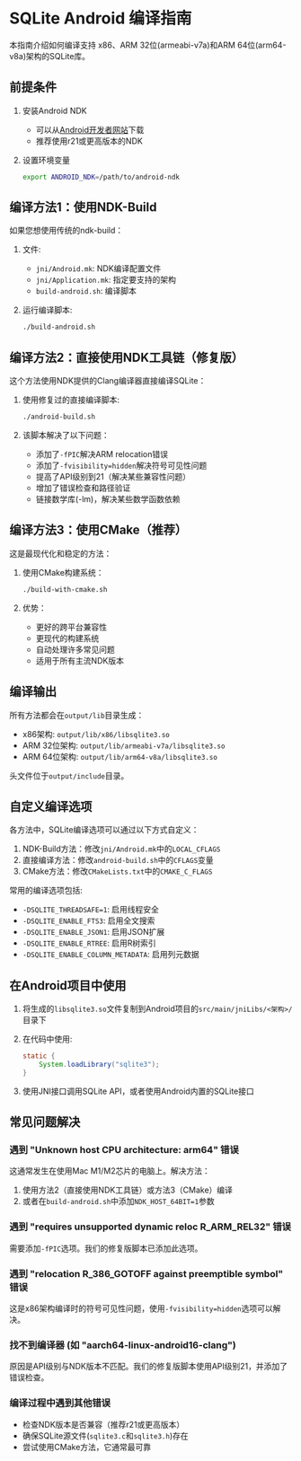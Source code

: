 # SQLite Android 编译指南

本指南介绍如何编译支持 x86、ARM 32位(armeabi-v7a)和ARM 64位(arm64-v8a)架构的SQLite库。

## 前提条件

1. 安装Android NDK
   - 可以从[Android开发者网站](https://developer.android.com/ndk/downloads)下载
   - 推荐使用r21或更高版本的NDK

2. 设置环境变量
   ```bash
   export ANDROID_NDK=/path/to/android-ndk
   ```

## 编译方法1：使用NDK-Build

如果您想使用传统的ndk-build：

1. 文件:
   - `jni/Android.mk`: NDK编译配置文件
   - `jni/Application.mk`: 指定要支持的架构
   - `build-android.sh`: 编译脚本

2. 运行编译脚本:
   ```bash
   ./build-android.sh
   ```

## 编译方法2：直接使用NDK工具链（修复版）

这个方法使用NDK提供的Clang编译器直接编译SQLite：

1. 使用修复过的直接编译脚本:
   ```bash
   ./android-build.sh
   ```

2. 该脚本解决了以下问题：
   - 添加了`-fPIC`解决ARM relocation错误
   - 添加了`-fvisibility=hidden`解决符号可见性问题
   - 提高了API级别到21（解决某些兼容性问题）
   - 增加了错误检查和路径验证
   - 链接数学库(-lm)，解决某些数学函数依赖

## 编译方法3：使用CMake（推荐）

这是最现代化和稳定的方法：

1. 使用CMake构建系统：
   ```bash
   ./build-with-cmake.sh
   ```

2. 优势：
   - 更好的跨平台兼容性
   - 更现代的构建系统
   - 自动处理许多常见问题
   - 适用于所有主流NDK版本

## 编译输出

所有方法都会在`output/lib`目录生成：
- x86架构: `output/lib/x86/libsqlite3.so`
- ARM 32位架构: `output/lib/armeabi-v7a/libsqlite3.so`
- ARM 64位架构: `output/lib/arm64-v8a/libsqlite3.so`

头文件位于`output/include`目录。

## 自定义编译选项

各方法中，SQLite编译选项可以通过以下方式自定义：

1. NDK-Build方法：修改`jni/Android.mk`中的`LOCAL_CFLAGS`
2. 直接编译方法：修改`android-build.sh`中的`CFLAGS`变量
3. CMake方法：修改`CMakeLists.txt`中的`CMAKE_C_FLAGS`

常用的编译选项包括:
- `-DSQLITE_THREADSAFE=1`: 启用线程安全
- `-DSQLITE_ENABLE_FTS3`: 启用全文搜索
- `-DSQLITE_ENABLE_JSON1`: 启用JSON扩展
- `-DSQLITE_ENABLE_RTREE`: 启用R树索引
- `-DSQLITE_ENABLE_COLUMN_METADATA`: 启用列元数据

## 在Android项目中使用

1. 将生成的`libsqlite3.so`文件复制到Android项目的`src/main/jniLibs/<架构>/`目录下

2. 在代码中使用:
   ```java
   static {
       System.loadLibrary("sqlite3");
   }
   ```

3. 使用JNI接口调用SQLite API，或者使用Android内置的SQLite接口

## 常见问题解决

### 遇到 "Unknown host CPU architecture: arm64" 错误
这通常发生在使用Mac M1/M2芯片的电脑上。解决方法：
1. 使用方法2（直接使用NDK工具链）或方法3（CMake）编译
2. 或者在`build-android.sh`中添加`NDK_HOST_64BIT=1`参数

### 遇到 "requires unsupported dynamic reloc R_ARM_REL32" 错误
需要添加`-fPIC`选项。我们的修复版脚本已添加此选项。

### 遇到 "relocation R_386_GOTOFF against preemptible symbol" 错误
这是x86架构编译时的符号可见性问题，使用`-fvisibility=hidden`选项可以解决。

### 找不到编译器 (如 "aarch64-linux-android16-clang")
原因是API级别与NDK版本不匹配。我们的修复版脚本使用API级别21，并添加了错误检查。

### 编译过程中遇到其他错误
- 检查NDK版本是否兼容（推荐r21或更高版本）
- 确保SQLite源文件(`sqlite3.c`和`sqlite3.h`)存在
- 尝试使用CMake方法，它通常最可靠 